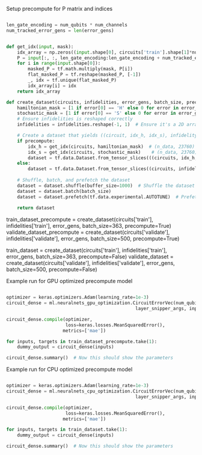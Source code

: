 Setup precompute for P matrix and indices

```python

len_gate_encoding = num_qubits * num_channels
num_tracked_error_gens = len(error_gens)


def get_idx(input, mask):
    idx_array = np.zeros((input.shape[0], circuits['train'].shape[1]*num_tracked_error_gens), dtype=np.int32)
    P = input[:, :, len_gate_encoding:len_gate_encoding + num_tracked_error_gens]
    for i in range(input.shape[0]):
        masked_P = tf.math.multiply(mask, P[i])
        flat_masked_P = tf.reshape(masked_P, [-1])
        _, idx = tf.unique(flat_masked_P)
        idx_array[i] = idx
    return idx_array

def create_dataset(circuits, infidelities, error_gens, batch_size, precompute=False):
    hamiltonian_mask = [1 if error[0] == 'H' else 0 for error in error_gens]
    stochastic_mask = [1 if error[0] == 'S' else 0 for error in error_gens]
    # Ensure infidelities is reshaped correctly
    infidelities = infidelities.reshape(-1, 1)  # Ensure it's a 2D array for consistency

    # Create a dataset that yields ((circuit, idx_h, idx_s), infidelity)
    if precompute:
        idx_h = get_idx(circuits, hamiltonian_mask)  # (n_data, 23760)
        idx_s = get_idx(circuits, stochastic_mask)    # (n_data, 23760)
        dataset = tf.data.Dataset.from_tensor_slices(((circuits, idx_h, idx_s), infidelities))
    else:
        dataset = tf.data.Dataset.from_tensor_slices((circuits, infidelities))
    
    # Shuffle, batch, and prefetch the dataset
    dataset = dataset.shuffle(buffer_size=1000)  # Shuffle the dataset
    dataset = dataset.batch(batch_size)
    dataset = dataset.prefetch(tf.data.experimental.AUTOTUNE)  # Prefetch data for better performance
    
    return dataset
```


train_dataset_precompute  = create_dataset(circuits['train'], infidelities['train'], error_gens, batch_size=363, precompute=True)
validate_dataset_precompute = create_dataset(circuits['validate'], infidelities['validate'], error_gens, batch_size=500, precompute=True)

train_dataset  = create_dataset(circuits['train'], infidelities['train'], error_gens, batch_size=363, precompute=False)
validate_dataset = create_dataset(circuits['validate'], infidelities['validate'], error_gens, batch_size=500, precompute=False)


Example run for GPU optimized precompute model

```python

optimizer = keras.optimizers.Adam(learning_rate=1e-3)
circuit_dense = ml.neuralnets_gpu_optimization.CircuitErrorVec(num_qubits, num_channels, error_gens, layer_snipper,
                                                layer_snipper_args, input_shape=(180, 308), dense_units=[30, 10])

circuit_dense.compile(optimizer, 
                      loss=keras.losses.MeanSquaredError(),
                     metrics=['mae'])

for inputs, targets in train_dataset_precompute.take(1):
    dummy_output = circuit_dense(inputs)

circuit_dense.summary()  # Now this should show the parameters

```

Example run for CPU optimized precompute model

```python

optimizer = keras.optimizers.Adam(learning_rate=1e-3)
circuit_dense = ml.neuralnets_cpu_optimization.CircuitErrorVec(num_qubits, num_channels, error_gens, layer_snipper,
                                                layer_snipper_args, input_shape=(180, 308), dense_units=[30, 10])

circuit_dense.compile(optimizer, 
                      loss=keras.losses.MeanSquaredError(),
                     metrics=['mae'])

for inputs, targets in train_dataset.take(1):
    dummy_output = circuit_dense(inputs)

circuit_dense.summary()  # Now this should show the parameters
```



